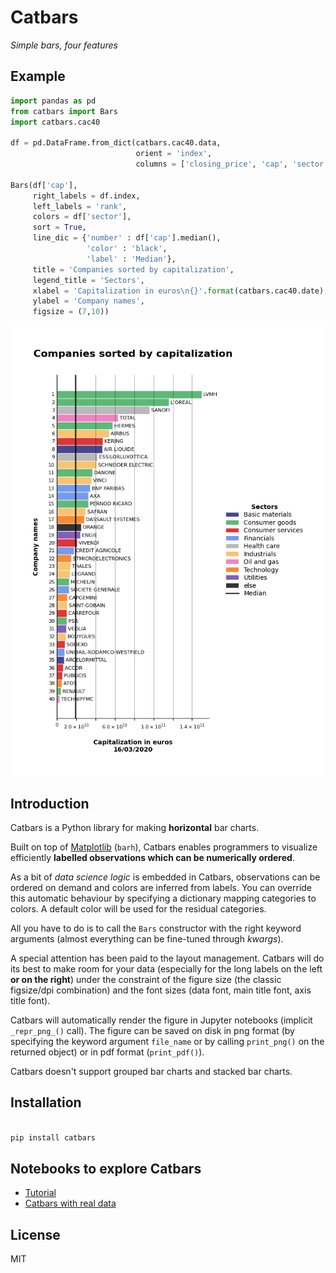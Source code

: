 # Catbars

*Simple bars, four features*

##  Example

```python
import pandas as pd
from catbars import Bars
import catbars.cac40

df = pd.DataFrame.from_dict(catbars.cac40.data, 
                            orient = 'index', 
                            columns = ['closing_price', 'cap', 'sector'])

Bars(df['cap'],
     right_labels = df.index,
     left_labels = 'rank',
     colors = df['sector'],
     sort = True,
     line_dic = {'number' : df['cap'].median(),
                 'color' : 'black',
                 'label' : 'Median'},
     title = 'Companies sorted by capitalization',
     legend_title = 'Sectors',
     xlabel = 'Capitalization in euros\n{}'.format(catbars.cac40.date),
     ylabel = 'Company names',
     figsize = (7,10))
```


<img src="readme_figure.png" width="600" alt="A Catbars plot.">


## Introduction

Catbars is a Python library for making **horizontal** bar charts.

Built on top of [Matplotlib](https://matplotlib.org/api/_as_gen/matplotlib.axes.Axes.barh.html?highlight=barh#matplotlib-axes-axes-barh)
(```barh```), Catbars enables programmers to visualize efficiently
 **labelled observations which can be numerically ordered**.


As a bit of *data science logic* is embedded in Catbars, observations
can be ordered on demand and colors are inferred from labels. You
can override this automatic behaviour by specifying a dictionary
mapping categories to colors. A default color will be used
for the residual categories.

All you have to do is to call the ```Bars``` constructor with the right
keyword arguments (almost everything can be fine-tuned through *kwargs*).

A special attention has been paid to the layout management. Catbars will
do its best to make room for your data (especially for the long labels
on the left **or on the right**) under the constraint of the figure
size (the classic figsize/dpi combination) and the font sizes (data font,
main title font, axis title font).

Catbars will automatically render the figure in Jupyter notebooks
(implicit ```_repr_png_()``` call). The figure can be saved on disk in
png format (by specifying the keyword argument ```file_name``` or by calling
```print_png()``` on the returned object) or in pdf format (```print_pdf()```).

Catbars doesn't support grouped bar charts and stacked bar charts.


## Installation

```python

pip install catbars

```

## Notebooks to explore Catbars

- [Tutorial](../documentation/notebooks/catbars_step_by_step.ipynb)
- [Catbars with real data](../documentation/notebooks/catbars_with_real_data.ipynb)


## License
MIT






